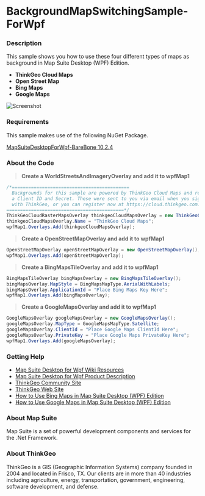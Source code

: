 # BackgroundMapSwitchingSample-ForWpf

### Description
This sample shows you how to use these four different types of maps as background in Map Suite Desktop (WPF) Edition. 
 - **ThinkGeo Cloud Maps**
 - **Open Street Map**
 - **Bing Maps**
 - **Google Maps**

![Screenshot](https://github.com/ThinkGeo/BackgroundMapSwitchingSample-ForWpf/blob/master/Screenshot.gif)

### Requirements
This sample makes use of the following NuGet Package.

[MapSuiteDesktopForWpf-BareBone 10.2.4](https://www.nuget.org/packages/MapSuiteDesktopForWpf-BareBone/10.2.4)

### About the Code
>**Create a WorldStreetsAndImageryOverlay and add it to wpfMap1**
```csharp
/*===========================================
  Backgrounds for this sample are powered by ThinkGeo Cloud Maps and require
  a Client ID and Secret. These were sent to you via email when you signed up
  with ThinkGeo, or you can register now at https://cloud.thinkgeo.com.
===========================================*/
ThinkGeoCloudRasterMapsOverlay thinkgeoCloudMapsOverlay = new ThinkGeoCloudRasterMapsOverlay();
thinkgeoCloudMapsOverlay.Name = "ThinkGeo Cloud Maps";
wpfMap1.Overlays.Add(thinkgeoCloudMapsOverlay);
```

>**Create a OpenStreetMapOverlay and add it to wpfMap1**
```csharp
OpenStreetMapOverlay openStreetMapOverlay = new OpenStreetMapOverlay();
wpfMap1.Overlays.Add(openStreetMapOverlay);
```

>**Create a BingMapsTileOverlay and add it to wpfMap1**
```csharp
BingMapsTileOverlay bingMapsOverlay = new BingMapsTileOverlay();
bingMapsOverlay.MapStyle = BingMapsMapType.AerialWithLabels;
bingMapsOverlay.ApplicationId = "Place Bing Maps Key Here";
wpfMap1.Overlays.Add(bingMapsOverlay);
```

>**Create a GoogleMapsOverlay and add it to wpfMap1**
```csharp
GoogleMapsOverlay googleMapsOverlay = new GoogleMapsOverlay();
googleMapsOverlay.MapType = GoogleMapsMapType.Satellite;
googleMapsOverlay.ClientId = "Place Google Maps ClientId Here";
googleMapsOverlay.PrivateKey = "Place Google Maps PrivateKey Here";
wpfMap1.Overlays.Add(googleMapsOverlay); 
```

### Getting Help

- [Map Suite Desktop for Wpf Wiki Resources](http://wiki.thinkgeo.com/wiki/map_suite_desktop_for_wpf)
- [Map Suite Desktop for Wpf Product Description](https://thinkgeo.com/ui-controls#desktop-platforms)
- [ThinkGeo Community Site](http://community.thinkgeo.com/)
- [ThinkGeo Web Site](http://www.thinkgeo.com)
- [How to Use Bing Maps in Map Suite Desktop (WPF) Edition](http://wiki.thinkgeo.com/wiki/map_suite_desktop_for_wpf_how_to_use_bingmaps)
- [How to Use Google Maps in Map Suite Desktop (WPF) Edition](http://wiki.thinkgeo.com/wiki/map_suite_desktop_for_wpf_how_to_use_googlemaps)

### About Map Suite
Map Suite is a set of powerful development components and services for the .Net Framework.

### About ThinkGeo
ThinkGeo is a GIS (Geographic Information Systems) company founded in 2004 and located in Frisco, TX. Our clients are in more than 40 industries including agriculture, energy, transportation, government, engineering, software development, and defense.
